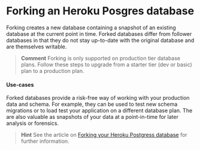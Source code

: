 # Forking an Heroku Posgres database 

  Forking creates a new database containing a snapshot of an existing database at the current point in time. Forked databases differ from follower databases in that they do not stay up-to-date with the original database and are themselves writable.

> **Comment** Forking is only supported on production tier database plans. Follow these steps to upgrade from a starter tier (dev or basic) plan to a production plan.

#### Use-cases

  Forked databases provide a risk-free way of working with your production data and schema. For example, they can be used to test new schema migrations or to load test your application on a different database plan. The are also valuable as snapshots of your data at a point-in-time for later analysis or forensics.
  
> **Hint** See the article on [Forking your Heroku Postgress database](https://devcenter.heroku.com/articles/heroku-postgres-fork) for further information.

